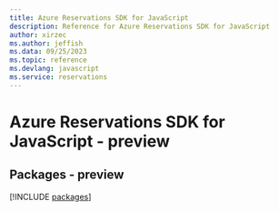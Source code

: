 ```yaml
---
title: Azure Reservations SDK for JavaScript
description: Reference for Azure Reservations SDK for JavaScript
author: xirzec
ms.author: jeffish
ms.data: 09/25/2023
ms.topic: reference
ms.devlang: javascript
ms.service: reservations
---
```

# Azure Reservations SDK for JavaScript - preview
## Packages - preview
[!INCLUDE [packages](reservations-index.md)]